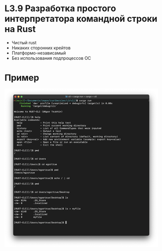 # L3.9 Разработка простого интерпретатора командной строки на Rust

- Чистый rust
- Никаких сторонних крейтов
- Платформо-независамый
- Без использования подпроцессов ОС

# Пример
![](img/example.png)